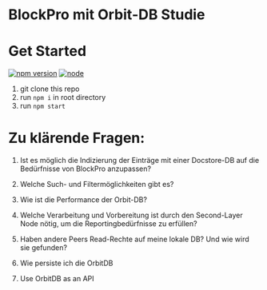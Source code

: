 # BlockPro mit Orbit-DB Studie

# Get Started
[![npm version](https://badge.fury.io/js/orbit-db.svg)](https://www.npmjs.com/package/orbit-db) [![node](https://img.shields.io/node/v/orbit-db.svg)](https://www.npmjs.com/package/orbit-db)

1. git clone this repo 
2. run ```npm i``` in root directory
3. run ```npm start``` 

# Zu klärende Fragen:

1. Ist es möglich die Indizierung der Einträge mit einer Docstore-DB auf die Bedürfnisse von BlockPro anzupassen? 

2. Welche Such- und Filtermöglichkeiten gibt es?

3. Wie ist die Performance der Orbit-DB?

4. Welche Verarbeitung und Vorbereitung ist durch den Second-Layer Node nötig, um die Reportingbedürfnisse zu erfüllen?

5. Haben andere Peers Read-Rechte auf meine lokale DB? Und wie wird sie gefunden? 

6. Wie persiste ich die OrbitDB

7. Use OrbitDB as an API